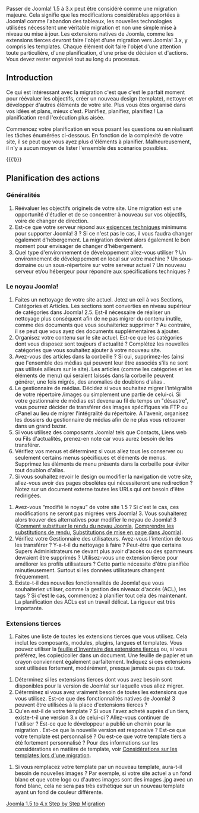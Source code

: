 <!-- Filename: Planning_Migration_-_Joomla_1.5_to_4 / Display title: Planification d'une migration - Joomla! 1.5 vers 3.x -->

Passer de Joomla! 1.5 à 3.x peut être considéré comme une migration
majeure. Cela signifie que les modifications considérables apportées à
Joomla! comme l'abandon des tableaux, les nouvelles technologies
utilisées nécessitent une véritable migration et non une simple mise à
niveau ou mise à jour. Les extensions natives de Joomla, comme les
extensions tierces devront faire l'objet d'une migration vers Joomla!
3.x, y compris les templates. Chaque élément doit faire l'objet d'une
attention toute particulière, d'une planification, d'une prise de
décision et d'actions. Vous devez rester organisé tout au long du
processus.

## Introduction

Ce qui est intéressant avec la migration c'est que c'est le parfait
moment pour réévaluer les objectifs, créer un nouveau design (template),
nettoyer et développer d'autres éléments de votre site. Plus vous êtes
organisé dans vos idées et plans, mieux c'est. Planifiez, planifiez,
planifiez ! La planification rend l'exécution plus aisée.

Commencez votre planification en vous posant les questions ou en
réalisant les tâches énumérées ci-dessous. En fonction de la complexité
de votre site, il se peut que vous ayez plus d'éléments à planifier.
Malheureusement, il n'y a aucun moyen de lister l'ensemble des scénarios
possibles.

{{{1}}}

## Planification des actions

### Généralités

1.  Réévaluer les objectifs originels de votre site. Une migration est
    une opportunité d'étudier et de se concentrer à nouveau sur vos
    objectifs, voire de changer de direction.
2.  Est-ce que votre serveur répond aux
    <a href="http://www.joomla.org/about-joomla/technical-requirements.html"
    class="external text" target="_blank"
    rel="noreferrer noopener">exigences techniques</a> minimums pour
    supporter Joomla! 3 ? Si ce n'est pas le cas, il vous faudra changer
    également d'hébergement. La migration devient alors également le bon
    moment pour envisager de changer d'hébergement.
3.  Quel type d'environnement de développement allez-vous utiliser ? Un
    environnement de développement en local sur votre machine ? Un
    sous-domaine ou un sous-répertoire sur votre serveur actuel ? Un
    nouveau serveur et/ou hébergeur pour répondre aux spécifications
    techniques ?

### Le noyau Joomla!

1.  Faites un nettoyage de votre site actuel. Jetez un œil à vos
    Sections, Catégories et Articles. Les sections sont converties en
    niveau supérieur de catégories dans Joomla! 2.5. Est-il nécessaire
    de réaliser un nettoyage plus conséquent afin de ne pas migrer du
    contenu inutile, comme des documents que vous souhaiteriez
    supprimer ? Au contraire, il se peut que vous ayez des documents
    supplémentaires à ajouter.
2.  Organisez votre contenu sur le site actuel. Est-ce que les
    catégories dont vous disposez sont toujours d'actualité ? Complétez
    les nouvelles catégories que vous souhaitez ajouter à votre nouveau
    site.
3.  Avez-vous des articles dans la corbeille ? Si oui, supprimez-les
    (ainsi que l'ensemble des médias qui peuvent leur être associés
    s'ils ne sont pas utilisés ailleurs sur le site). Les articles
    (comme les catégories et les éléments de menu) qui seraient laissés
    dans la corbeille peuvent générer, une fois migrés, des anomalies de
    doublons d'alias .
4.  Le gestionnaire de médias. Décidez si vous souhaitez migrer
    l'intégralité de votre répertoire /images ou simplement une partie
    de celui-ci. Si votre gestionnaire de médias est devenu au fil du
    temps un "désastre", vous pourrez décider de transférer des images
    spécifiques via FTP ou cPanel au lieu de migrer l'intégralité du
    répertoire. A l'avenir, organisez les dossiers du gestionnaire de
    médias afin de ne plus vous retrouver dans un grand bazar.
5.  Si vous utilisez des composants Joomla! tels que Contacts, Liens web
    ou Fils d'actualités, prenez-en note car vous aurez besoin de les
    transférer.
6.  Vérifiez vos menus et déterminez si vous allez tous les conserver ou
    seulement certains menus spécifiques et éléments de menus. Supprimez
    les éléments de menu présents dans la corbeille pour éviter tout
    doublon d'alias.
7.  Si vous souhaitez revoir le design ou modifier la navigation de
    votre site, allez-vous avoir des pages obsolètes qui nécessiteront
    une redirection ? Notez sur un document externe toutes les URLs qui
    ont besoin d'être redirigées.

<!-- -->

1.  Avez-vous “modifié le noyau” de votre site 1.5 ? Si c'est le cas,
    ces modifications ne seront pas migrées vers Joomla! 3. Vous
    souhaiterez alors trouver des alternatives pour modifier le noyau de
    Joomla! 3 (<a
    href="https://docs.joomla.org/How_to_override_the_output_from_the_Joomla!_core"
    class="new"
    title="Special:MyLanguage/How to override the output from the Joomla! core (page does not exist)">Comment
    substituer le rendu du noyau Joomla</a>, [Comprendre les
    substitutions de
    rendu](https://docs.joomla.org/Understanding_Output_Overrides "Special:MyLanguage/Understanding Output Overrides"),
    [Substitutions de mise en page dans
    Joomla](https://docs.joomla.org/Layout_Overrides_in_Joomla "Special:MyLanguage/Layout Overrides in Joomla")).
2.  Vérifiez votre Gestionnaire des utilisateurs. Avez-vous l'intention
    de tous les transférer ? Y-a-t-il du nettoyage à faire ? Peut-être
    que certains Supers Administrateurs ne devant plus avoir d'accès ou
    des spammeurs devraient être supprimés ? Utilisez-vous une extension
    tierce pour améliorer les profils utilisateurs ? Cette partie
    nécessite d'être planifiée minutieusement. Surtout si les données
    utilisateurs changent fréquemment.
3.  Existe-t-il des nouvelles fonctionnalités de Joomla! que vous
    souhaiteriez utiliser, comme la gestion des niveaux d'accès (ACL),
    les tags ? Si c'est le cas, commencez à planifier tout cela dès
    maintenant. La planification des ACLs est un travail délicat. La
    rigueur est très importante.

### Extensions tierces

1.  Faites une liste de toutes les extensions tierces que vous utilisez.
    Cela inclut les composants, modules, plugins, langues et templates.
    Vous pouvez utiliser la <a
    href="https://docs.joomla.org/images/5/59/Third-Party_Extension_Inventory_Worksheet.pdf"
    class="external text" target="_blank" rel="noreferrer noopener">feuille
    d'inventaire des extensions tierces</a> ou, si vous préférez, les
    copier/coller dans un document. Une feuille de papier et un crayon
    conviennent également parfaitement. Indiquez si ces extensions sont
    utilisées fortement, modérément, presque jamais ou pas du tout.

<!-- -->

1.  Déterminez si les extensions tierces dont vous avez besoin sont
    disponibles pour la version de Joomla! sur laquelle vous allez
    migrer.
2.  Déterminez si vous avez vraiment besoin de toutes les extensions que
    vous utilisez. Est-ce que des fonctionnalités natives de Joomla! 3
    peuvent être utilisées à la place d'extensions tierces ?
3.  Qu'en est-il de votre template ? Si vous l'avez acheté auprès d'un
    tiers, existe-t-il une version 3.x de celui-ci ? Allez-vous
    continuer de l'utiliser ? Est-ce que le développeur a publié un
    chemin pour la migration . Est-ce que la nouvelle version est
    responsive ? Est-ce que votre template est personnalisé ? Ou est-ce
    que votre template tiers a été fortement personnalisé ? Pour des
    informations sur les considérations en matière de template, voir
    [Considérations sur les templates lors d'une
    migration](https://docs.joomla.org/Template_Considerations_During_Migration "Special:MyLanguage/Template Considerations During Migration").

<!-- -->

1.  Si vous remplacez votre template par un nouveau template, aura-t-il
    besoin de nouvelles images ? Par exemple, si votre site actuel a un
    fond blanc et que votre logo ou d'autres images sont des images .jpg
    avec un fond blanc, cela ne sera pas très esthétique sur un nouveau
    template ayant un fond de couleur différente.

<a
href="https://docs.joomla.org/Joomla_1.5_to_4.x_Step_by_Step_Migration"
id="content-button" class="button expand">Joomla 1.5 to 4.x Step by Step
Migration</a>
